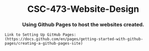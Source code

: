 <h1 align="center"> CSC-473-Website-Design </h1>
<h3 align="center"> Using Github Pages to host the websites created. </h3>
    
    Link to Setting Up GitHub Pages:
    (https://docs.github.com/en/pages/getting-started-with-github-pages/creating-a-github-pages-site) 


